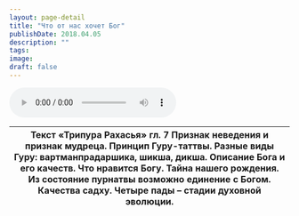 ```yaml
---
layout: page-detail
title: "Что от нас хочет Бог"
publishDate: 2018.04.05
description: ""
tags:
image:
draft: false
---
```


<audio title="2018.04.05 - Что от нас хочет Бог.mp3" src="/upload/iblock/921/9213d10d900cb734251beb70cacfa830.mp3" controls=""></audio>

| Текст «Трипура Рахасья» гл. 7 Признак неведения и признак мудреца. Принцип Гуру-таттвы. Разные виды Гуру: вартманпрадаршика, шикша, дикша. Описание Бога и его качеств. Что нравится Богу. Тайна нашего рождения. Из состояние пурнатвы возможно единение с Богом. Качества садху. Четыре пады – стадии духовной эволюции. |
| -------------------------------------------------------------------------------------------------------------------------------------------------------------------------------------------------------------------------------------------------------------------------------------------------------------------------- |

  
